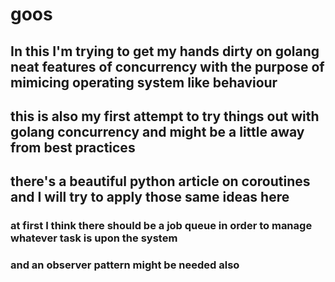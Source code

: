 # goos

## In this I'm trying to get my hands dirty on golang neat features of concurrency with the purpose of mimicing operating system like behaviour
## this is also my first attempt to try things out with golang concurrency and might be a little away from best practices
## there's a beautiful python article on coroutines and I will try to apply those same ideas here


### at first I think there should be a job queue in order to manage whatever task is upon the system
### and an observer pattern might be needed also
### 
